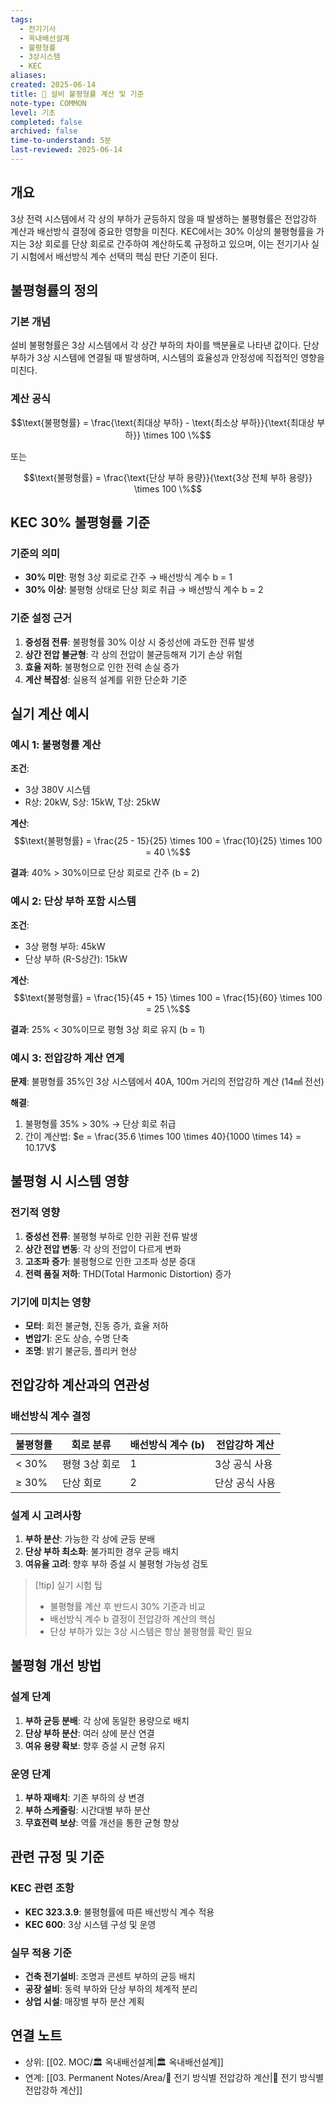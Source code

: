 ```yaml
---
tags:
  - 전기기사
  - 옥내배선설계
  - 불평형률
  - 3상시스템
  - KEC
aliases: 
created: 2025-06-14
title: 📝 설비 불평형률 계산 및 기준
note-type: COMMON
level: 기초
completed: false
archived: false
time-to-understand: 5분
last-reviewed: 2025-06-14
---
```


## 개요
3상 전력 시스템에서 각 상의 부하가 균등하지 않을 때 발생하는 불평형률은 전압강하 계산과 배선방식 결정에 중요한 영향을 미친다. KEC에서는 30% 이상의 불평형률을 가지는 3상 회로를 단상 회로로 간주하여 계산하도록 규정하고 있으며, 이는 전기기사 실기 시험에서 배선방식 계수 선택의 핵심 판단 기준이 된다.

## 불평형률의 정의

### 기본 개념
설비 불평형률은 3상 시스템에서 각 상간 부하의 차이를 백분율로 나타낸 값이다. 단상 부하가 3상 시스템에 연결될 때 발생하며, 시스템의 효율성과 안정성에 직접적인 영향을 미친다.

### 계산 공식
$$\text{불평형률} = \frac{\text{최대상 부하} - \text{최소상 부하}}{\text{최대상 부하}} \times 100 \%$$

또는

$$\text{불평형률} = \frac{\text{단상 부하 용량}}{\text{3상 전체 부하 용량}} \times 100 \%$$

## KEC 30% 불평형률 기준

### 기준의 의미
- **30% 미만**: 평형 3상 회로로 간주 → 배선방식 계수 b = 1
- **30% 이상**: 불평형 상태로 단상 회로 취급 → 배선방식 계수 b = 2

### 기준 설정 근거
1. **중성점 전류**: 불평형률 30% 이상 시 중성선에 과도한 전류 발생
2. **상간 전압 불균형**: 각 상의 전압이 불균등해져 기기 손상 위험
3. **효율 저하**: 불평형으로 인한 전력 손실 증가
4. **계산 복잡성**: 실용적 설계를 위한 단순화 기준

## 실기 계산 예시

### 예시 1: 불평형률 계산
**조건**:
- 3상 380V 시스템
- R상: 20kW, S상: 15kW, T상: 25kW

**계산**:
$$\text{불평형률} = \frac{25 - 15}{25} \times 100 = \frac{10}{25} \times 100 = 40 \%$$

**결과**: 40% > 30%이므로 단상 회로로 간주 (b = 2)

### 예시 2: 단상 부하 포함 시스템
**조건**:
- 3상 평형 부하: 45kW
- 단상 부하 (R-S상간): 15kW

**계산**:
$$\text{불평형률} = \frac{15}{45 + 15} \times 100 = \frac{15}{60} \times 100 = 25 \%$$

**결과**: 25% < 30%이므로 평형 3상 회로 유지 (b = 1)

### 예시 3: 전압강하 계산 연계
**문제**: 불평형률 35%인 3상 시스템에서 40A, 100m 거리의 전압강하 계산 (14㎟ 전선)

**해결**:
1. 불평형률 35% > 30% → 단상 회로 취급
2. 간이 계산법: $e = \frac{35.6 \times 100 \times 40}{1000 \times 14} = 10.17V$

## 불평형 시 시스템 영향

### 전기적 영향
1. **중성선 전류**: 불평형 부하로 인한 귀환 전류 발생
2. **상간 전압 변동**: 각 상의 전압이 다르게 변화
3. **고조파 증가**: 불평형으로 인한 고조파 성분 증대
4. **전력 품질 저하**: THD(Total Harmonic Distortion) 증가

### 기기에 미치는 영향
- **모터**: 회전 불균형, 진동 증가, 효율 저하
- **변압기**: 온도 상승, 수명 단축
- **조명**: 밝기 불균등, 플리커 현상

## 전압강하 계산과의 연관성

### 배선방식 계수 결정
| 불평형률 | 회로 분류 | 배선방식 계수 (b) | 전압강하 계산 |
|---------|----------|-----------------|-------------|
| < 30% | 평형 3상 회로 | 1 | 3상 공식 사용 |
| ≥ 30% | 단상 회로 | 2 | 단상 공식 사용 |

### 설계 시 고려사항
1. **부하 분산**: 가능한 각 상에 균등 분배
2. **단상 부하 최소화**: 불가피한 경우 균등 배치
3. **여유율 고려**: 향후 부하 증설 시 불평형 가능성 검토

> [!tip] 실기 시험 팁
> - 불평형률 계산 후 반드시 30% 기준과 비교
> - 배선방식 계수 b 결정이 전압강하 계산의 핵심
> - 단상 부하가 있는 3상 시스템은 항상 불평형률 확인 필요

## 불평형 개선 방법

### 설계 단계
1. **부하 균등 분배**: 각 상에 동일한 용량으로 배치
2. **단상 부하 분산**: 여러 상에 분산 연결
3. **여유 용량 확보**: 향후 증설 시 균형 유지

### 운영 단계
1. **부하 재배치**: 기존 부하의 상 변경
2. **부하 스케줄링**: 시간대별 부하 분산
3. **무효전력 보상**: 역률 개선을 통한 균형 향상

## 관련 규정 및 기준

### KEC 관련 조항
- **KEC 323.3.9**: 불평형률에 따른 배선방식 계수 적용
- **KEC 600**: 3상 시스템 구성 및 운영

### 실무 적용 기준
- **건축 전기설비**: 조명과 콘센트 부하의 균등 배치
- **공장 설비**: 동력 부하와 단상 부하의 체계적 분리
- **상업 시설**: 매장별 부하 분산 계획

## 연결 노트
- 상위: [[02. MOC/🏛️ 옥내배선설계|🏛️ 옥내배선설계]]
- 연계: [[03. Permanent Notes/Area/📝 전기 방식별 전압강하 계산|📝 전기 방식별 전압강하 계산]]